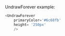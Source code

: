 UndrawForever example:
```js 
<UndrawForever
    primaryColor='#6c68fb'
    height= '250px'
    />
```